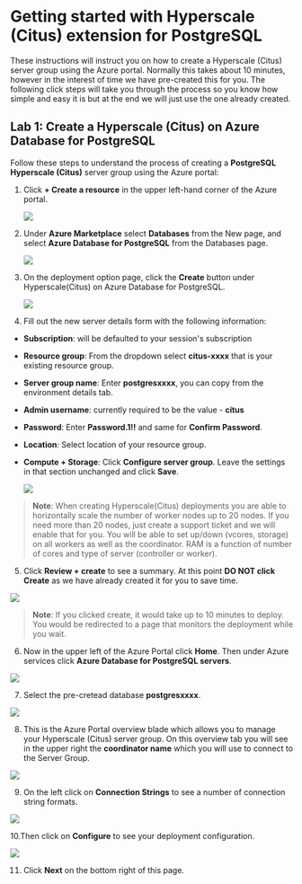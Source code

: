 # Getting started with Hyperscale (Citus) extension for PostgreSQL

These instructions will instruct you on how to create a Hyperscale (Citus) server group using the Azure portal. Normally this takes about 10 minutes, however in the interest of time we have pre-created this for you. The following click steps will take you through the process so you know how simple and easy it is but at the end we will just use the one already created.

## Lab 1: Create a Hyperscale (Citus) on Azure Database for PostgreSQL

Follow these steps to understand the process of creating a **PostgreSQL Hyperscale (Citus)** server group using the Azure portal:

1. Click **+ Create a resource** in the upper left-hand corner of the Azure portal.

   ![](Images/createresource.png)

2. Under **Azure Marketplace** select **Databases** from the New page, and select **Azure Database for PostgreSQL** from the Databases    page.

   ![](Images/azmarketplace.png)

3. On the deployment option page, click the **Create** button under Hyperscale(Citus) on Azure Database for PostgreSQL.

   ![](Images/createcitus.png)

4. Fill out the new server details form with the following information:

*	**Subscription**: will be defaulted to your session's subscription
*	**Resource group**: From the dropdown select **citus-xxxx** that is your existing resource group.
*	**Server group name**: Enter **postgresxxxx**, you can copy from the environment details tab.
* **Admin username**: currently required to be the value - **citus** 
* **Password**: Enter **Password.1!!** and same for **Confirm Password**.
* **Location**: Select location of your resource group. 
* **Compute + Storage**: Click **Configure server group**. Leave the settings in that section unchanged and click **Save**.

  ![](Images/configurations.png)

> **Note**: When creating Hyperscale(Citus) deployments you are able to horizontally scale the number of worker nodes up to 20 nodes. If you need more than 20 nodes, just create a support ticket and we will enable that for you. You will be able to set up/down (vcores, storage) on all workers as well as the coordinator. RAM is a function of number of cores and type of server (controller or worker).

5. Click **Review + create** to see a summary. At this point **DO NOT click Create** as we have already created it for you to save time.

  ![](Images/reviewconfig.png)

> **Note**: If you clicked create, it would take up to 10 minutes to deploy. You would be redirected to a page that monitors the deployment while you wait.

6. Now in the upper left of the Azure Portal click **Home**. Then under Azure services click **Azure Database for PostgreSQL servers**. 

  ![](Images/postgresql.png)

7. Select the pre-cretead database **postgresxxxx**.

  ![](Images/postgresql1.png)

8. This is the Azure Portal overview blade which allows you to manage your Hyperscale (Citus) server group. On this overview tab you will see in the upper right the **coordinator name** which you will use to connect to the Server Group. 

  ![](Images/postoverview.png)

9. On the left click on **Connection Strings** to see a number of connection string formats.

  ![](Images/postconnstr.png)

10.Then click on **Configure** to see your deployment configuration.

  ![](Images/postconfig.png)

11. Click **Next** on the bottom right of this page.

